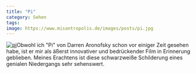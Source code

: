```yaml
---
title: "Pi"
category: Sehen
tags: 
image: https://www.misantropolis.de/images/posts/pi.jpg
---
```


[![](http://www.misantropolis.de/wp-content/uploads/2008/04/pi.jpg "pi")](http://www.misantropolis.de/wp-content/uploads/2008/04/pi.jpg)Obwohl ich "Pi" von Darren Aronofsky schon vor einiger Zeit gesehen habe, ist er mir als äßerst innovativer und bedrückender Film in Erinnerung geblieben.
Meines Erachtens ist diese schwarzweiße Schilderung eines genialen Niedergangs sehr sehenswert.